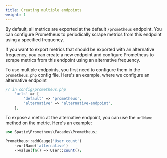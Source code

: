```yaml
---
title: Creating multiple endpoints
weight: 1
---
```


By default, all metrics are exported at the default `/prometheus` endpoint. You can configure Prometheus to periodically scrape metrics from this endpoint using a specified frequency.

If you want to export metrics that should be exported with an alternative frequency, you can create a new endpoint and configure Prometheus to scrape metrics from this endpoint using an alternative frequency.

To use multiple endpoints, you first need to configure them in the `prometheus.php` config file. Here's an example, where we configure an alternative endpoint

```php
// in config/prometheus.php
    'urls' => [
        'default' => 'prometheus',
        'alternative' => 'alternative-endpoint',
    ],
```

To expose a metric at the alternative endpoint, you can use the `urlName` method on the metric. Here's an example:

```php
use Spatie\Prometheus\Facades\Prometheus;

Prometheus::addGauge('User count')
    ->urlName('alternative')
    ->value(fn() => User::count();
```
